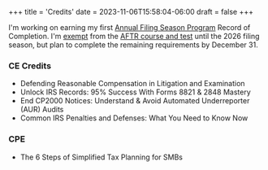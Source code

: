 +++
title = 'Credits'
date = 2023-11-06T15:58:04-06:00
draft = false
+++

I'm working on earning my first [Annual Filing Season Program](https://www.irs.gov/tax-professionals/general-requirements-for-the-annual-filing-season-program-record-of-completion) Record of Completion. I'm [exempt](https://www.irs.gov/pub/irs-pdf/p5646.pdf) from the [AFTR course and test](https://www.irs.gov/tax-professionals/frequently-asked-questions-annual-filing-season-program#annual) until the 2026 filing season, but plan to complete the remaining requirements by December 31.

### CE Credits

* Defending Reasonable Compensation in Litigation and Examination
* Unlock IRS Records: 95% Success With Forms 8821 & 2848 Mastery
* End CP2000 Notices: Understand & Avoid Automated Underreporter (AUR) Audits
* Common IRS Penalties and Defenses: What You Need to Know Now

### CPE

* The 6 Steps of Simplified Tax Planning for SMBs